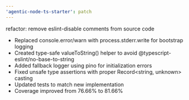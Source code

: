 ```yaml
---
'agentic-node-ts-starter': patch
---
```


refactor: remove eslint-disable comments from source code

- Replaced console.error/warn with process.stderr.write for bootstrap logging
- Created type-safe valueToString() helper to avoid @typescript-eslint/no-base-to-string
- Added fallback logger using pino for initialization errors
- Fixed unsafe type assertions with proper Record<string, unknown> casting
- Updated tests to match new implementation
- Coverage improved from 76.66% to 81.66%
